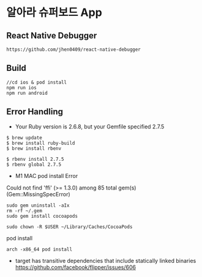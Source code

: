 # 알아라 슈퍼보드 App

## React Native Debugger
```
https://github.com/jhen0409/react-native-debugger
```


## Build
```
//cd ios & pod install
npm run ios 
npm run android
```

## Error Handling
- Your Ruby version is 2.6.8, but your Gemfile specified 2.7.5 

```
$ brew update
$ brew install ruby-build
$ brew install rbenv

$ rbenv install 2.7.5
$ rbenv global 2.7.5
```

- M1 MAC pod install Error

Could not find 'ffi' (>= 1.3.0) among 85 total gem(s) (Gem::MissingSpecError)
```
sudo gem uninstall -aIx
rm -rf ~/.gem
sudo gem install cocoapods

sudo chown -R $USER ~/Library/Caches/CocoaPods
```

pod install
```
arch -x86_64 pod install
```
- target has transitive dependencies that include statically linked binaries
https://github.com/facebook/flipper/issues/606


